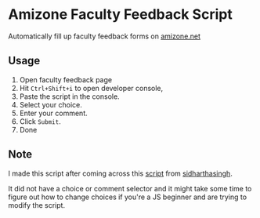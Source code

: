 # Amizone Faculty Feedback Script
Automatically fill up faculty feedback forms on [amizone.net](https://amizone.net)

## Usage

1. Open faculty feedback page
2. Hit `Ctrl+Shift+i` to open developer console, 
3. Paste the script in the console.
4. Select your choice.
5. Enter your comment.
6. Click `Submit`.
7. Done

## Note
I made this script after coming across this [script](https://github.com/sidharthasingh/Faculty-feedback-fill-script) from [sidharthasingh](https://github.com/sidharthasingh). 

It did not have a choice or comment selector and it might take some time to figure out how to change choices if you're a JS beginner and are trying to modify the script.

